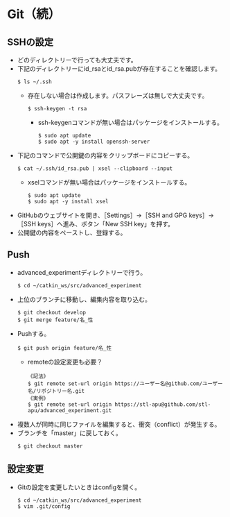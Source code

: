 # Git（続）


## SSHの設定
- どのディレクトリーで行っても大丈夫です。
- 下記のディレクトリーにid_rsaとid_rsa.pubが存在することを確認します。
  ```
  $ ls ~/.ssh
  ```
  - 存在しない場合は作成します。パスフレーズは無しで大丈夫です。
    ```
    $ ssh-keygen -t rsa
    ```
    - ssh-keygenコマンドが無い場合はパッケージをインストールする。
      ```
      $ sudo apt update
      $ sudo apt -y install openssh-server
      ```
- 下記のコマンドで公開鍵の内容をクリップボードにコピーする。
  ```
  $ cat ~/.ssh/id_rsa.pub | xsel --clipboard --input
  ```
  - xselコマンドが無い場合はパッケージをインストールする。
    ```
    $ sudo apt update
    $ sudo apt -y install xsel
    ```
- GitHubのウェブサイトを開き、［Settings］→［SSH and GPG keys］→［SSH keys］へ進み、ボタン「New SSH key」を押す。
- 公開鍵の内容をペーストし、登録する。


## Push
- advanced_experimentディレクトリーで行う。
  ```
  $ cd ~/catkin_ws/src/advanced_experiment
  ```
- 上位のブランチに移動し、編集内容を取り込む。
  ```
  $ git checkout develop
  $ git merge feature/名_性
  ```
- Pushする。
  ```
  $ git push origin feature/名_性
  ```
  - remoteの設定変更も必要？
    ```
    《記法》
    $ git remote set-url origin https://ユーザー名@github.com/ユーザー名/リポジトリー名.git
    《実例》
    $ git remote set-url origin https://stl-apu@github.com/stl-apu/advanced_experiment.git
    ```
- 複数人が同時に同じファイルを編集すると、衝突（conflict）が発生する。
- ブランチを「master」に戻しておく。
  ```
  $ git checkout master
  ```

## 設定変更
- Gitの設定を変更したいときはconfigを開く。
  ```
  $ cd ~/catkin_ws/src/advanced_experiment
  $ vim .git/config
  ```
